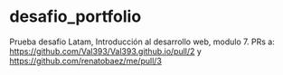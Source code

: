 # desafio_portfolio
Prueba desafio Latam, Introducción al desarrollo web, modulo 7.
PRs a: https://github.com/Val393/Val393.github.io/pull/2 y https://github.com/renatobaez/me/pull/3
